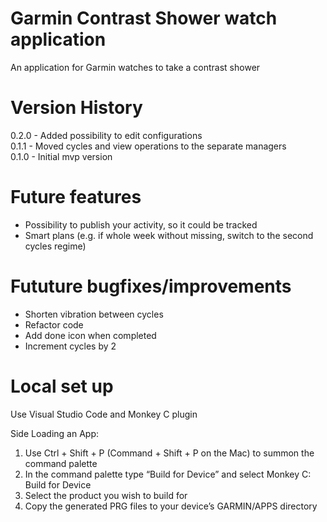 # Garmin Contrast Shower watch application
An application for Garmin watches to take a contrast shower

# Version History
0.2.0 - Added possibility to edit configurations  
0.1.1 - Moved cycles and view operations to the separate managers  
0.1.0 - Initial mvp version

# Future features
* Possibility to publish your activity, so it could be tracked
* Smart plans (e.g. if whole week without missing, switch to the second cycles regime)

# Fututure bugfixes/improvements
* Shorten vibration between cycles
* Refactor code
* Add done icon when completed
* Increment cycles by 2

# Local set up
Use Visual Studio Code and Monkey C plugin

Side Loading an App:
  1. Use Ctrl + Shift + P (Command + Shift + P on the Mac) to summon the command palette
  2. In the command palette type “Build for Device” and select Monkey C: Build for Device
  3. Select the product you wish to build for
  4. Copy the generated PRG files to your device’s GARMIN/APPS directory
